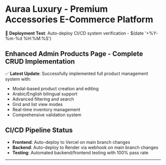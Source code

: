 # Auraa Luxury - Premium Accessories E-Commerce Platform

🚀 **Deployment Test**: Auto-deploy CI/CD system verification - $(date '+%Y-%m-%d %H:%M:%S')

## Enhanced Admin Products Page - Complete CRUD Implementation

✅ **Latest Update**: Successfully implemented full product management system with:
- Modal-based product creation and editing
- Arabic/English bilingual support  
- Advanced filtering and search
- Grid and list view modes
- Real-time inventory management
- Comprehensive validation system

## CI/CD Pipeline Status
- **Frontend**: Auto-deploy to Vercel on main branch changes
- **Backend**: Auto-deploy to Render via webhook on main branch changes  
- **Testing**: Automated backend/frontend testing with 100% pass rate

---
